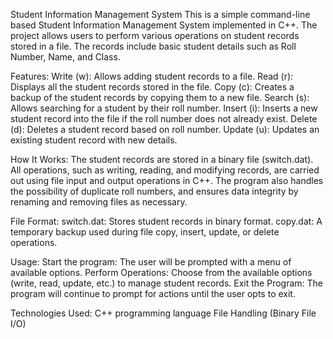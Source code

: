 Student Information Management System
This is a simple command-line based Student Information Management System implemented in C++. The project allows users to perform various operations on student records stored in a file. The records include basic student details such as Roll Number, Name, and Class.

Features:
Write (w): Allows adding student records to a file.
Read (r): Displays all the student records stored in the file.
Copy (c): Creates a backup of the student records by copying them to a new file.
Search (s): Allows searching for a student by their roll number.
Insert (i): Inserts a new student record into the file if the roll number does not already exist.
Delete (d): Deletes a student record based on roll number.
Update (u): Updates an existing student record with new details.

How It Works:
The student records are stored in a binary file (switch.dat).
All operations, such as writing, reading, and modifying records, are carried out using file input and output operations in C++.
The program also handles the possibility of duplicate roll numbers, and ensures data integrity by renaming and removing files as necessary.

File Format:
switch.dat: Stores student records in binary format.
copy.dat: A temporary backup used during file copy, insert, update, or delete operations.

Usage:
Start the program: The user will be prompted with a menu of available options.
Perform Operations: Choose from the available options (write, read, update, etc.) to manage student records.
Exit the Program: The program will continue to prompt for actions until the user opts to exit.

Technologies Used:
C++ programming language
File Handling (Binary File I/O)
